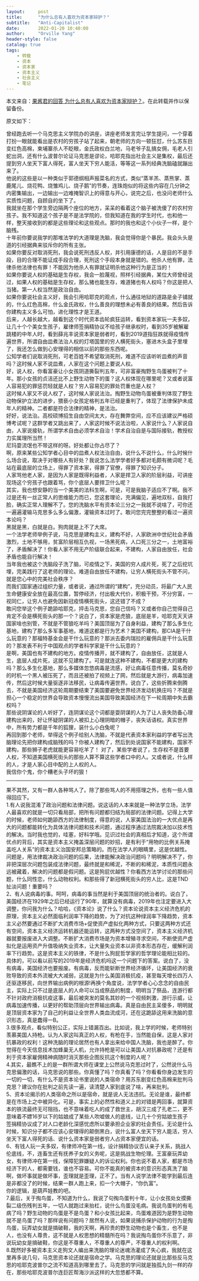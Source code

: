 ```yaml
---
layout:     post
title:      "为什么总有人喜欢为资本家辩护？"
subtitle:   "Anti-Capitalist"
date:       2022-01-20 10:40:00
author:     "Orville Yang"
header-style: false
catalog: true
tags:
    - 转载
    - 资本
    - 资本家
    - 资本主义
    - 社会主义
    - 笔记
---
```


本文来自：[果酱君的回答 为什么总有人喜欢为资本家辩护？](https://www.zhihu.com/question/402574881/answer/1310867915)。在此转载并作以保留备份。 

原文如下：

曾经跑去听一个马克思主义学院办的讲座，讲座老师发言完让学生提问，一个穿着打扮一眼就能看出是农村的穷孩子站了起来，朝老师的方向一顿狂怼，什么苏东巨变红色高棉，柬埔寨杀人不眨眼，金氏政权白兰地，马老爷子乱搞女佣，毛老人引蛇出洞，还有什么波普尔论证马克思是谬论，哈耶克指出社会主义是集权，最后还提到穷人坐天下富人得死，富人坐天下穷人能活，等等这一系列经典洗脑磕就蹦出来了。  
他说的这些是以一种类似于郭德纲相声报菜名的方式，类似“蒸羊羔、蒸熊掌、蒸鹿尾儿、烧花鸭、烧雏鸡儿、烧子鹅”的节奏，连珠炮似的将这些内容在几分钟之内密集输出，一边输出一边难掩智识上的得意与开心，说完之后，也没问老师什么实质性问题，自顾自的坐下了。  
我就坐在那个学生旁边隔两个座位的地方，呆呆的看着这个脑子被洗傻了的农村穷孩子。我不知道这个孩子是不是法学院的，但我知道在我的学生时代，也和他一样，整天接收到的都是这些理论和这些观点。那时的我也和这个小伙子一样，是个脑残。  
十年前你要说我学的那堆法学的大道理是洗脑，我会觉得你是个暴民。我会头头是道的引经据典来驳斥你的所有主张。  
如果你要反对取消死刑，我会说死刑违反人权，并引用康德的话，人是目的不是手段，目的合理不能证成手段合理，死刑这个手段本身就是错的。他杀人他有罪，法律杀他法律也有罪！不能因为他杀人有罪就证明杀他这种行为是正当的！  
如果你要说人权的基础是生存权，我会一脸蔑视，照样引经据典，某位大师曾经说过，如果人权的基础是生存权，那么猪也能生存，难道猪也有人权吗？你这是把人当猪。第一人权当然是政治自由。  
如果你要说社会主义好，我会引用哈耶克的观点，什么通往地狱的道路是金子铺就的，什么红色高棉，什么金氏政权，什么善良的理想未必有善良的结果。然后告诉你建构主义多么可怕，进化理性才是王道。  
后来，人越长越大，越看到这个时代资本齿轮疯狂运转，看到资本家玩一夫多奴，让几十个个美女生孩子，雇律师签捐精协议不给孩子继承权时，看到35岁被解雇跳楼的中年人时，看到薛兆丰说资本家是弱者时，看到2019道指狂跌就得疫情传遍世界，所谓自由皿煮法治人权的灯塔国里的穷人横死街头，塞进木头盒子里埋了，我还怎么做到心安理得的相信以前的那些东西呢。  
公知学者们说取消死刑，可老百姓不希望取消死刑，难道不应该听听皿煮的声音吗？这时候人家不说皿煮，人家在这个问题上要说人权。  
好，说人权，你看富豪让小女孩阴道撕裂判五年，可非富豪掏野生鸟蛋被判了十年。那小女孩的贞洁还比不上野生动物下的蛋？这人权体现在哪里呢？又或者说富人容易犯的罪惩罚轻就是人权？穷人容易犯的罪处罚重也是人权？  
这时候人家又不说人权了，这时候人家说法治。掏野生动物鸟蛋被重判体现了野生动物保护立法的进步，猥亵小女孩定格判五年已经是重判了，体现了法律保护未成年人的精神。二者都是符合法律的精神，是法治。  
好好，说法治。高校硕博招生自由空间太大，存在舞弊空间，应不应该建议严格硕博考试呢？这群学者又跳出来了，人家这时候不说法治啦，人家说什么？人家说自由，人家说接轨，所谓学术自由必须学术自治！学术自治自是与国际接轨，教授权力实属理所当然！  
尼玛耍流氓也不带这样的呀。好处都让你占尽了？  
啊，原来某些公知学者心目中的皿煮人权法治自由，说什么不说什么，什么时候什么场合说，取决于对哪些人有好处？我说怎么法学学者好多都对毛颇有微词呢？毛站在最底层的立场上，得罪了资本家，得罪了官僚，得罪了知识分子。  
人家骂他老人家，是因为人家是既得利益者，人家是捍卫人家的阶层利益，可讲座现场这个穷孩子也跟着骂，你个底层人要捍卫什么呢？  
其实，我也想安静的当一个美美的法科生啊，可是，可是我脑子适应不了啊。我不过是还有一丝正常人的思维能力而已，您这套理论，充满偏见，遍地双标，自我打脸，确实正常人理解不了。您的洗脑水平有资本论三分之一我就不说啥了，可你还一遍遍灌输马克思多么多么偏激，灌输资本过时了。敢问您完完整整的看过一遍资本论吗？  
黑就是黑，白就是白。狗肉就是上不了大席。  
一个法学老师举例子说，马克思是建构主义，建构不好，人家欧洲中世纪社会矛盾激烈，土地不够用，贫富阶层相互仇视，一场黑死病，人口死三分之一，土地富裕了，矛盾解决了！你看人家不用无产阶级联合起来，不建构，人家自由放任，社会矛盾也能自行解决！  
当年我也被这个洗脑段子洗了脑，可疫情之下，美国的穷人成片死，死了之后挖坑埋，完美践行了这老师的理论。难道自由放任不建构，让穷人横死街头不管不问，就是您心中的完美社会秩序？  
而我们国家通过组织力量，或者说，通过所谓的“建构”，充分动员，将最广大人民生命健康安全放在最高位置，暂停经济，付出极大代价，积极干预，不分穷富，一视同仁，让穷人也避免因新冠疫情横死街头，这还错了不成？  
敢问您举这个例子跪舔哈耶克，抨击马克思，您自己信吗？又或者你自己觉得自己肯定不会是横死街头的那一个？说白了，资本家是虎狼，底层是羊，哈耶克天天讲国家啥也别管，不就是不管狼吃羊吗？美国顶层为了自身利益，建构了那么多生化基地，建构了那么多军事基地，难道这都是行为艺术？美国不建构，那CIA是干什么玩意的？那福特基金会是干什么玩意的？那派去委内瑞拉的雇佣兵是干什么玩意的？那发表不利于中国观点的学者科学家是干什么玩意的？  
是啊，美国也有不建构的地方。疫情传播开，就不建构了，自由放任，这就是人生，底层人成片死，这就不见建构了。可是就连这种不建构，不都是更大的建构吗？那么多生化基地，那么多媒体忽悠病毒是流感，好让病毒任意传播，莫名奇妙的时机一个黑人被压死了，而且还被拍了视频上了网，然后就是大游行，病毒加速传，然后这时候大量驱逐非法移民，让病毒传遍世界。说白了，这些折腾来倒腾去，不就是美国经济这轮周期要结束了美国要避免世界经济发动机换庄吗？不就是担心一个稳定的世界会导致资本慢慢流出美国导致美国经济在下一轮周期中失去霸权吗？  
那些说阴谋论的人听好了，连阴谋论这个词都是耍阴谋的人为了让人丧失防备心理建构出来的，好让怀疑阴谋的人被扣上心理阴暗的帽子，丧失话语权。真实世界中，所有势力都是千年的狐狸，装什么小白兔呢？  
再回到那个老师，举得这个例子给别人洗脑，不就是代表资本家利益的学者写出洗脑理论先把你建构成脑残的吗？你被人建构了，然后到处说国家不能建构，国家不建构，那些狮子老虎就能更容易吃羊了！
对了，某些学者说了，生存权不是首要人权，不知道美国横死街头的那些人算不算这些学者口中的人。又或者说，什么样的人，才是人家心目中配的上人权的人。  
我信你个鬼，你个糟老头子坏的狠！

***
果不其然，又有一群人各种骂人了。除了那些骂人的不用搭理之外，也有一些人值得回应下。  
1.有人说我混淆了政治问题和法律问题。说这话的人本来就是一种法学立场，法学人最喜欢的就是一切只看局部，把所有问题都归结为局部的法律问题。记得上大学的时候，老师如何跪舔西方的法律制度，得意的说，人家美国法治的一大优点是再大的问题都能转化为具体法律问题和技术问题，通过程序通过法院裁决加以技术性的解决。当时我也觉的，哇塞，好科学哦。见识过社会的真相后才知道，这个所谓优点的背后，其实是资本主义掩盖深层问题的妙招，是有利于“用物的比例关系掩盖吃人关系”的资本主义治国安邦总策略的。而在法学人的眼睛里，这是优越性。问题是，用法律裁决政治问题的后果，法律能解决政治问题吗？明明解决不了，你非把深层次问题包装成法律问题，最终就是和稀泥，不断的和稀泥，本质性问题永远被藏着，解决的问题都是假问题。这是狗屁优越性？你看西方法学讨论的那些问题，什么同性恋，什么动物权利。和那些得了新冠横死街头的穷人比，这是TND扯淡问题！重要吗？  
2、有人说病毒的事。呵呵，病毒的事当然是利于美国顶层的统治者的。说白了，美国经济在1929年之后已经运行了90年，就算没有病毒，2019年也注定要进入大调整，你问我为什么？哈哈，《资本论》说了什么？资本论说资本主义经济危机的原理，资本主义必然面临利润率下降的趋势，为了对抗这种绿润率下降趋势，资本主义必然要通过不断扩大消费市场+促使资产虚拟化两种方式，只要这两种方式还有空间，资本主义经济运转机器还能运转，这两种方式没空间了，资本主义经济机器就要报废进入大调整。不断扩大消费市场是为资本增殖寻求空间，不断使资产虚拟化是运用资产升值吸纳失业资本，让大量失业资本以非资本形态存在，缓解利润率下行趋势。这是资本主义的铁律，不是什么狗屁哲学家的哲学理论能相比较的。具体的，可以看以前写的2019年是经济危机吗这一个问题下的答案。说白了，没有病毒，美国经济也要报废。有病毒，反而能斩断世界经济循环，让美国经济的衰败导致的资本外流被大大减弱，这就是为什么美国消极抗疫，甚至每天增长四万人还驱逐移民，向世界输出病例的根源!再换个角度说，法学学者心心念念的自由民主，实际上只不过是底层人的人命可以当成祭品的制度，明明当了祭品，连游行都不针对政府消极抗疫这事，最后被突发的莫名其妙的一个视频刺激，游行示威，让病毒加速传播，以更好的帮助顶层向世界输出病毒。真是自由民主呆傻多，明明就是顶层资本家为了自己的利益让全世界人类血流成河，还在这跪舔这用来洗脑的意识形态，真是蠢得一B。  
3.很多观点，看似特别公正，实际上错漏百出。比如说，我上学的时候，老师特别羡慕美国人持枪。认为人家这叫真正的人权，有枪在手，当然能自保，这是人家对抗暴政的权利！这种洗脑的理论居然也有人拿出来给中国人洗脑，我也是醉了。你觉得在今天信息技术加蜂巢无人机，允许持枪是可以让美国人对抗暴政呢？还是有利于资本家雇佣精神病随时消灭那些企图反抗这个制度的人呢？  
4.其实，最瞧不上的是一群所谓大师在课堂上公然说马克思过时了，公然说什么马克思偏激的话，马克思说的那些。你真懂了吗？你真看了吗？你看看你身边发生的一切的一切，有什么不是资本论书里说的人类宿命？用苏东剧变红色高棉来批判马克思？建议你在批判之前先读一遍，读清楚人家到底说了啥，再来批判。  
5、资本论揭示的人类宿命之所以是宿命，就是说人无法违抗。无论是谁，最终都是在市场上之中被异化。可是，事实上的必然性和道义上的对错是两回事，就算资本的铁流最终无可阻挡，也不意味着吃人的成了救世主，胡汉三成了孔老二，更不意味着不嫖16岁以下的姑娘成了某些人吹嘘做人的底线，让几十个穷姑娘生孩子签捐精协议成了对人口老龄化深感忧虑所以要承担企业家的社会责任。无论是什么时候，知识分子都不应该心安理得的颠倒黑白，说什么富人坐天下穷人能活，穷人坐天下富人得死的话、说什么资本家是弱者穷人占资本家便宜的话。  
6、有钱人玩一夫多奴，有律师冲在第一线，设计捐精协议否认亲子关系，挑战人伦底线，不，连畜生还有抚养子女的义务呢，这是挑战生物伦理。王富豪玩弄幼女，有律师冲在第一线，保障犯罪嫌疑人的诉讼权利。你也说不着人家，都是市场经济下的人，都需要钱，谁也不容易。可你不能真的被资本的意识形态真洗了脑啊，做坏事就是做坏事，歪理就是歪理，正不了。当有人说学法律不能学到最后连是非都没了的时候，结果一群人跑上来，扣一个大帽子，“你仇富”。  
你的逻辑，是葫芦娃教的吧。  
7.最后，关于掏鸟蛋，不知道为什么，我说了句掏鸟蛋判十年，让小女孩处女摸撕裂二级伤残判五年，一切人就跑过来抬杠，说什么鸟蛋没毛病。我说鸟蛋判的有毛病了吗？野生动物的鸟蛋是不是鸟蛋？和小女孩比起来，鸟蛋难道因为是野生动物就不是鸟蛋了吗？那样说有问题吗？居然有人说，如果说捕杀保护动物的行为是掏鸟蛋，玩弄幼女就是搞破鞋，我的天啊，再珍贵的野生动物也是个畜生，也不是人，也没有人尊贵，这不就是人权思想的精髓所在吗？我说掏鸟蛋你不乐意了，非说玩幼女是搞破鞋，你这是不尊重人，不尊重人的尊严，不尊重人的权利啊。  
8.既然好多被资本主义走狗文人编出来洗脑的理论迷魂汤灌成了失心疯，我就在这里再多说几句，马克思资本论还就是宿命之学。马克思的理论还就是比那些反马克思的哈耶克波普尔之流不知道高到哪里去了。马克思的学问就是独孤九剑一样的存在，那些哈耶克波普尔连巨匠帮海沙派这样的大忽悠都不算。